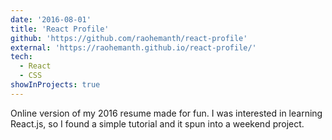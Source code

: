 ```yaml
---
date: '2016-08-01'
title: 'React Profile'
github: 'https://github.com/raohemanth/react-profile'
external: 'https://raohemanth.github.io/react-profile/'
tech:
  - React
  - CSS
showInProjects: true
---
```


Online version of my 2016 resume made for fun. I was interested in learning React.js, so I found a simple tutorial and it spun into a weekend project.
